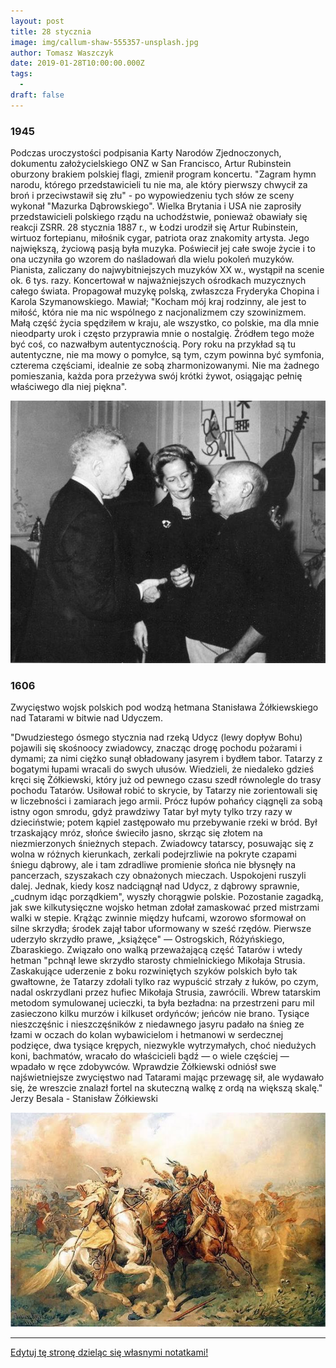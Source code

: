 ```yaml
---
layout: post
title: 28 stycznia
image: img/callum-shaw-555357-unsplash.jpg
author: Tomasz Waszczyk
date: 2019-01-28T10:00:00.000Z
tags:
  - 
draft: false  
---
```


### 1945

Podczas uroczystości podpisania Karty Narodów Zjednoczonych, dokumentu założycielskiego ONZ w San Francisco, Artur Rubinstein oburzony brakiem polskiej flagi, zmienił program koncertu. "Zagram hymn narodu, którego przedstawicieli tu nie ma, ale który pierwszy chwycił za broń i przeciwstawił się złu" - po wypowiedzeniu tych słów ze sceny wykonał "Mazurka Dąbrowskiego". Wielka Brytania i USA nie zaprosiły przedstawicieli polskiego rządu na uchodźstwie, ponieważ obawiały się reakcji ZSRR.
28 stycznia 1887 r., w Łodzi urodził się Artur Rubinstein, wirtuoz fortepianu, miłośnik cygar, patriota oraz znakomity artysta. Jego największą, życiową pasją była muzyka. Poświecił jej całe swoje życie i to ona uczyniła go wzorem do naśladowań dla wielu pokoleń muzyków. Pianista, zaliczany do najwybitniejszych muzyków XX w., wystąpił na scenie ok. 6 tys. razy. Koncertował w najważniejszych ośrodkach muzycznych całego świata. Propagował muzykę polską, zwłaszcza Fryderyka Chopina i Karola Szymanowskiego. Mawiał; "Kocham mój kraj rodzinny, ale jest to miłość, która nie ma nic wspólnego z nacjonalizmem czy szowinizmem. Małą część życia spędziłem w kraju, ale wszystko, co polskie, ma dla mnie nieodparty urok i często przyprawia mnie o nostalgię. Źródłem tego może być coś, co nazwałbym autentycznością. Pory roku na przykład są tu autentyczne, nie ma mowy o pomyłce, są tym, czym powinna być symfonia, czterema częściami, idealnie ze sobą zharmonizowanymi. Nie ma żadnego pomieszania, każda pora przeżywa swój krótki żywot, osiągając pełnię właściwego dla niej piękna".

<img src="./img/january/rubinstein.jpg"/><br>

### 1606

Zwycięstwo wojsk polskich pod wodzą hetmana Stanisława Żółkiewskiego nad Tatarami w bitwie nad Udyczem.

"Dwudziestego ósmego stycznia nad rzeką Udycz (lewy dopływ Bohu) pojawili się skośnoocy zwiadowcy, znacząc drogę pochodu pożarami i dymami; za nimi ciężko sunął obładowany jasyrem i bydłem tabor. Tatarzy z bogatymi łupami wracali do swych ułusów. Wiedzieli, że niedaleko gdzieś kręci się Żółkiewski, który już od pewnego czasu szedł równolegle do trasy pochodu Tatarów. Usiłował robić to skrycie, by Tatarzy nie zorientowali się w liczebności i zamiarach jego armii. Prócz łupów pohańcy ciągnęli za sobą istny ogon smrodu, gdyż prawdziwy Tatar był myty tylko trzy razy w dzieciństwie; potem kąpiel zastępowało mu przebywanie rzeki w bród. Był trzaskający mróz, słońce świeciło jasno, skrząc się złotem na niezmierzonych śnieżnych stepach. Zwiadowcy tatarscy, posuwając się z wolna w różnych kierunkach, zerkali podejrzliwie na pokryte czapami śniegu dąbrowy, ale i tam zdradliwe promienie słońca nie błysnęły na pancerzach, szyszakach czy obnażonych mieczach. Uspokojeni ruszyli dalej. Jednak, kiedy kosz nadciągnął nad Udycz, z dąbrowy sprawnie, „cudnym idąc porządkiem", wyszły chorągwie polskie. Pozostanie zagadką, jak swe kilkutysięczne wojsko hetman zdołał zamaskować przed mistrzami walki w stepie. Krążąc zwinnie między hufcami, wzorowo sformował on silne skrzydła; środek zajął tabor uformowany w sześć rzędów. Pierwsze uderzyło skrzydło prawe, „książęce" — Ostrogskich, Różyńskiego, Zbaraskiego. Związało ono walką przeważającą część Tatarów i wtedy hetman "pchnął lewe skrzydło starosty chmielnickiego Mikołaja Strusia. Zaskakujące uderzenie z boku rozwiniętych szyków polskich było tak gwałtowne, że Tatarzy zdołali tylko raz wypuścić strzały z łuków, po czym, nadal oskrzydlani przez hufiec Mikołaja Strusia, zawrócili. Wbrew tatarskim metodom symulowanej ucieczki, ta była bezładna: na przestrzeni paru mil zasieczono kilku murzów i kilkuset ordyńców; jeńców nie brano. Tysiące nieszczęśnic i nieszczęśników z niedawnego jasyru padało na śnieg ze łzami w oczach do kolan wybawicielom i hetmanowi w serdecznej podzięce, dwa tysiące krępych, niezwykle wytrzymałych, choć niedużych koni, bachmatów, wracało do właścicieli bądź — o wiele częściej — wpadało w ręce zdobywców. Wprawdzie Żółkiewski odniósł swe najświetniejsze zwycięstwo nad Tatarami mając przewagę sił, ale wydawało się, że wreszcie znalazł fortel na skuteczną walkę z ordą na większą skalę." Jerzy Besala - Stanisław Żółkiewski

<img src="./img/january/zolkiewski.jpg"/><br>

---

<a href="https://github.com/TomaszWaszczyk/historia.waszczyk.com/edit/master/src/content/january-28.md" target="_blank">Edytuj tę stronę dzieląc się własnymi notatkami!</a>
